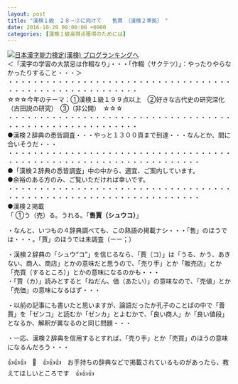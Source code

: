 ```yaml
---
layout: post
title: "漢検１級　２８－②に向けて　　售賈　（漢検２準拠）　"
date: 2016-10-20 00:00:00 +0900
categories: [漢検１級高得点獲得のためには]
---
```


[![](/syuusyuu9701/assets/images/漢検１級-２８－②に向けて-售賈-（漢検２準拠）--br_c_3028_1.gif)](http://blog.with2.net/link.php?1659096:3028 "日本漢字能力検定(漢検) ブログランキングへ")[日本漢字能力検定(漢検) ブログランキングへ](http://blog.with2.net/link.php?1659096:3028)  
＜「漢字の学習の大禁忌は作輟なり」・・・「作輟（サクテツ）」：やったりやらなかったりすること・・・＞  
・・・・・・・・・・・・・・・・・・・・・・・・・・・・・・・・・・・・・・・・・・・・・・・・・・・・・・・・・  
☆☆☆今年のテーマ：①漢検１級１９９点以上　②好きな古代史の研究深化（古田説の研究）　③（非公開）　☆☆☆　　  
・・・・・・・・・・・・・・・・・・・・・・・・・・・・・・・・・・・・・・・・・・・・・・・・・・・・・・・・・  
●漢検２辞典の悉皆調査・・・やっと１３００頁まで到達・・・なんとか、間に合いそうだ・・・  
・・・・・・・・・・・・・・・・・・・・・・・・・・・・・・・・・・・・・・・・・・・・・・・・・・・・・・・・・・・・・・・・・・・  
●「漢検２辞典の悉皆調査」中の中から、適宜、ご案内しています。  
●余裕のある方のみ、ご覧いただければ幸いです。  
・・・・・・・・・・・・・・・・・・・・・・・・・・・・・・・・・・・・・・・・・・・・・・・・・・・・・・・・・・・・・・・・・・・  
●漢検２掲載  
「 ①う（売）る。うれる。「**售賈（シュウコ）**」  
  
・なんと、いつもの４辞典調べても、この熟語の掲載ナシ・・・「售」のほうでは・・・。「賈」のほうでは未調査（ーー；）  
  
・漢検２辞典の「シュウ“コ”」を信じるなら、「賈（コ）」は「うる、かう、あきない、商人、商店」とかの意味だと思うので、「売り手」とか「販売店」とか「売買（するところ）」とかの意味になるのかも・・・  
・「賈（カ）」読みとすると「ねだん、価（あたい）」の意味なので、「売値」とか「売価」の意味になるはず・・・  
  
・以前の記事にも書いたと思いますが、論語だったか孔子のことばの中で「善賈」を「ゼンコ」と読むか「ゼンカ」とよむかで、「良い商人」か「良い値段」となるか、解釈が異なるのと同じ問題・・・  
  
・一応、漢検２辞典を信用するとすれば、「売り手」とか「売買」のほうの意味になるんだろう・・・  
  
👍👍👍　🐒　👍👍👍　お手持ちの辞典などで掲載されているものがあったら、教えてほしいところです　👍👍👍  
  
  